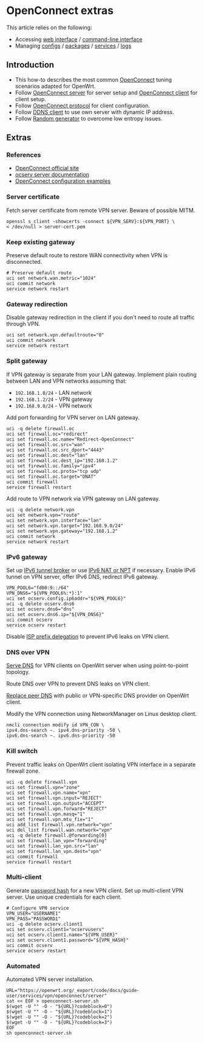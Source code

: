 # OpenConnect extras

This article relies on the following:

- Accessing [web interface](/docs/guide-quick-start/walkthrough_login "docs:guide-quick-start:walkthrough_login") / [command-line interface](/docs/guide-quick-start/sshadministration "docs:guide-quick-start:sshadministration")
- Managing [configs](/docs/guide-user/base-system/uci "docs:guide-user:base-system:uci") / [packages](/docs/guide-user/additional-software/managing_packages "docs:guide-user:additional-software:managing_packages") / [services](/docs/guide-user/base-system/managing_services "docs:guide-user:base-system:managing_services") / [logs](/docs/guide-user/base-system/log.essentials "docs:guide-user:base-system:log.essentials")

## Introduction

- This how-to describes the most common [OpenConnect](https://en.wikipedia.org/wiki/OpenConnect "https://en.wikipedia.org/wiki/OpenConnect") tuning scenarios adapted for OpenWrt.
- Follow [OpenConnect server](/docs/guide-user/services/vpn/openconnect/server "docs:guide-user:services:vpn:openconnect:server") for server setup and [OpenConnect client](/docs/guide-user/services/vpn/openconnect/client "docs:guide-user:services:vpn:openconnect:client") for client setup.
- Follow [OpenConnect protocol](/docs/guide-user/network/tunneling_interface_protocols#protocol_openconnect_openconnect_vpn "docs:guide-user:network:tunneling_interface_protocols") for client configuration.
- Follow [DDNS client](/docs/guide-user/services/ddns/client "docs:guide-user:services:ddns:client") to use own server with dynamic IP address.
- Follow [Random generator](/docs/guide-user/services/rng "docs:guide-user:services:rng") to overcome low entropy issues.

## Extras

### References

- [OpenConnect official site](https://www.infradead.org/openconnect/ "https://www.infradead.org/openconnect/")
- [ocserv server documentation](https://ocserv.gitlab.io/www/manual.html "https://ocserv.gitlab.io/www/manual.html")
- [OpenConnect configuration examples](https://github.com/openwrt/packages/tree/master/net/ocserv "https://github.com/openwrt/packages/tree/master/net/ocserv")

### Server certificate

Fetch server certificate from remote VPN server. Beware of possible MITM.

```
openssl s_client -showcerts -connect ${VPN_SERV}:${VPN_PORT} \
< /dev/null > server-cert.pem
```

### Keep existing gateway

Preserve default route to restore WAN connectivity when VPN is disconnected.

```
# Preserve default route
uci set network.wan.metric="1024"
uci commit network
service network restart
```

### Gateway redirection

Disable gateway redirection in the client if you don't need to route all traffic through VPN.

```
uci set network.vpn.defaultroute="0"
uci commit network
service network restart
```

### Split gateway

If VPN gateway is separate from your LAN gateway. Implement plain routing between LAN and VPN networks assuming that:

- `192.168.1.0/24` - LAN network
- `192.168.1.2/24` - VPN gateway
- `192.168.9.0/24` - VPN network

Add port forwarding for VPN server on LAN gateway.

```
uci -q delete firewall.oc
uci set firewall.oc="redirect"
uci set firewall.oc.name="Redirect-OpenConnect"
uci set firewall.oc.src="wan"
uci set firewall.oc.src_dport="4443"
uci set firewall.oc.dest="lan"
uci set firewall.oc.dest_ip="192.168.1.2"
uci set firewall.oc.family="ipv4"
uci set firewall.oc.proto="tcp udp"
uci set firewall.oc.target="DNAT"
uci commit firewall
service firewall restart
```

Add route to VPN network via VPN gateway on LAN gateway.

```
uci -q delete network.vpn
uci set network.vpn="route"
uci set network.vpn.interface="lan"
uci set network.vpn.target="192.168.9.0/24"
uci set network.vpn.gateway="192.168.1.2"
uci commit network
service network restart
```

### IPv6 gateway

Set up [IPv6 tunnel broker](/docs/guide-user/network/ipv6/ipv6_henet "docs:guide-user:network:ipv6:ipv6_henet") or use [IPv6 NAT or NPT](/docs/guide-user/firewall/fw3_configurations/fw3_nat#ipv6_nat "docs:guide-user:firewall:fw3_configurations:fw3_nat") if necessary. Enable IPv6 tunnel on VPN server, offer IPv6 DNS, redirect IPv6 gateway.

```
VPN_POOL6="fd00:9::/64"
VPN_DNS6="${VPN_POOL6%:*}:1"
uci set ocserv.config.ip6addr="${VPN_POOL6}"
uci -q delete ocserv.dns6
uci set ocserv.dns6="dns"
uci set ocserv.dns6.ip="${VPN_DNS6}"
uci commit ocserv
service ocserv restart
```

Disable [ISP prefix delegation](/docs/guide-user/network/ipv6/ipv6_extras#disabling_gua_prefix "docs:guide-user:network:ipv6:ipv6_extras") to prevent IPv6 leaks on VPN client.

### DNS over VPN

[Serve DNS](/docs/guide-user/base-system/dhcp_configuration#providing_dns_for_non-local_networks "docs:guide-user:base-system:dhcp_configuration") for VPN clients on OpenWrt server when using point-to-point topology.

Route DNS over VPN to prevent DNS leaks on VPN client.

[Replace peer DNS](/docs/guide-user/base-system/dhcp_configuration#upstream_dns_provider "docs:guide-user:base-system:dhcp_configuration") with public or VPN-specific DNS provider on OpenWrt client.

Modify the VPN connection using NetworkManager on Linux desktop client.

```
nmcli connection modify id VPN_CON \
ipv4.dns-search ~. ipv4.dns-priority -50 \
ipv6.dns-search ~. ipv6.dns-priority -50
```

### Kill switch

Prevent traffic leaks on OpenWrt client isolating VPN interface in a separate firewall zone.

```
uci -q delete firewall.vpn
uci set firewall.vpn="zone"
uci set firewall.vpn.name="vpn"
uci set firewall.vpn.input="REJECT"
uci set firewall.vpn.output="ACCEPT"
uci set firewall.vpn.forward="REJECT"
uci set firewall.vpn.masq="1"
uci set firewall.vpn.mtu_fix="1"
uci add_list firewall.vpn.network="vpn"
uci del_list firewall.wan.network="vpn"
uci -q delete firewall.@forwarding[0]
uci set firewall.lan_vpn="forwarding"
uci set firewall.lan_vpn.src="lan"
uci set firewall.lan_vpn.dest="vpn"
uci commit firewall
service firewall restart
```

### Multi-client

Generate [password hash](/docs/guide-user/services/vpn/openconnect/server#key_management "docs:guide-user:services:vpn:openconnect:server") for a new VPN client. Set up multi-client VPN server. Use unique credentials for each client.

```
# Configure VPN service
VPN_USER="USERNAME1"
VPN_PASS="PASSWORD1"
uci -q delete ocserv.client1
uci set ocserv.client1="ocservusers"
uci set ocserv.client1.name="${VPN_USER}"
uci set ocserv.client1.password="${VPN_HASH}"
uci commit ocserv
service ocserv restart
```

### Automated

Automated VPN server installation.

```
URL="https://openwrt.org/_export/code/docs/guide-user/services/vpn/openconnect/server"
cat << EOF > openconnect-server.sh
$(wget -U "" -O - "${URL}?codeblock=0")
$(wget -U "" -O - "${URL}?codeblock=1")
$(wget -U "" -O - "${URL}?codeblock=2")
$(wget -U "" -O - "${URL}?codeblock=3")
EOF
sh openconnect-server.sh
```
